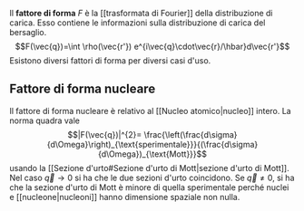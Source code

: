 Il **fattore di forma** $F$ è la [[trasformata di Fourier]] della distribuzione di carica. Esso contiene le informazioni sulla distribuzione di carica del bersaglio.
$$F(\vec{q})=\int \rho(\vec{r'}) e^{i\vec{q}\cdot\vec{r}/\hbar}d\vec{r'}$$
Esistono diversi fattori di forma per diversi casi d'uso.
## Fattore di forma nucleare
Il fattore di forma nucleare è relativo al [[Nucleo atomico|nucleo]] intero. La norma quadra vale
$$|F(\vec{q})|^{2}= \frac{\left(\frac{d\sigma}{d\Omega}\right)_{\text{sperimentale}}}{(\frac{d\sigma}{d\Omega})_{\text{Mott}}}$$
usando la [[Sezione d'urto#Sezione d'urto di Mott|sezione d'urto di Mott]]. Nel caso $\vec{q}\rightarrow 0$ si ha che le due sezioni d'urto coincidono. Se $\vec{q}\neq0$, si ha che la sezione d'urto di Mott è minore di quella sperimentale perché nuclei e [[nucleone|nucleoni]] hanno dimensione spaziale non nulla.